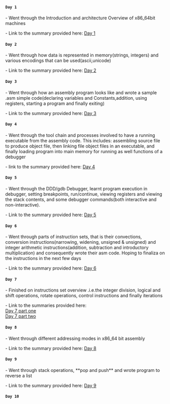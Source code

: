 ####  `Day 1`
<p>- Went through the Introduction and architecture Overview of x86_64bit machines</p>
<p>- Link to the summary provided here: <a href="https://github.com/fr334aks/100-days-of-Hacking/tree/main/boynamedboy/1.Introduction&architectureoverview">Day 1</a></p>

####  `Day 2`
<p>- Went through how data is represented in memory(strings, integers) and various encodings that can be used(ascii,unicode)</p>
<p>- Link to the summary provided here: <a href="https://github.com/fr334aks/100-days-of-Hacking/tree/main/boynamedboy/2.DataRepresentation">Day 2</a></p>

#### `Day 3`
<p>- Went through how an assembly program looks like and wrote a sample .asm simple code(declaring variables and Constants,addition, using registers, starting a program and finally exiting)
<p>- Link to the summary provided here: <a href="https://github.com/fr334aks/100-days-of-Hacking/tree/main/boynamedboy/3.ProgramFormat">Day 3</a></p>

#### `Day 4`
<p>- Went through the tool chain and processes involved to have a running executable from the assembly code. This includes: assembling source file to produce object file, then linking file object files in an executable, and finally loading program into main memory for running as well functions of a debugger
<p>- link to the summary provided here: <a href="https://github.com/fr334aks/100-days-of-Hacking/tree/main/boynamedboy/4.ToolChain/Readme.md">Day 4</a></p>

#### `Day 5`
<p>- Went through the DDD/gdb Debugger, learnt program execution in debugger, setting breakpoints, run/continue, viewing registers and viewing the stack contents, and some debugger commands(both interactive and non-interactive).</p>
<p>- Link to the summary provided here: <a href="https://github.com/fr334aks/100-days-of-Hacking/tree/main/boynamedboy/5.DDD/Readme.md">Day 5</a></p>

#### `Day 6`
<p>- Went through parts of instruction sets, that is their convections, conversion instructions(narrowing, widening, unsigned & unsigned) and integer arithmetic instructions(addition, subtraction and introductory multiplication) and consequently wrote their asm code. Hoping to finaliza on the instructions in the next few days<br>
<p>- Link to the  summary provided here: <a href="https://github.com/fr334aks/100-days-of-Hacking/tree/main/boynamedboy/6.InstructionSetOverview/Readme.md">Day 6</a></p>

#### `Day 7`
<p>- Finished on instructions set overview .i.e.the integer division, logical and shift operations, rotate operations, control instructions and finally iterations</p>
<p>- Link to the summaries provided here:<br>
<a href="https://github.com/fr334aks/100-days-of-Hacking/tree/main/boynamedboy/6.InstructionSetOverview/Readme.md">Day 7 part one</a><br>
<a href="https://github.com/fr334aks/100-days-of-Hacking/tree/main/boynamedboy/6.InstructionSetOverview/Readme2.md">Day 7 part two</a></p>

#### `Day 8`
<p>- Went through different addressing modes in x86_64 bit assembly</p>
<p>- Link to the summary provided here: <a href="https://github.com/fr334aks/100-days-of-Hacking/tree/main/boynamedboy/7.AddressingModes/Readme.md">Day 8</a>

#### `Day 9`
<p>- Went through stack operations, **pop and push** and wrote program to reverse a list</p>
<p>- Link to the summary provided here: <a href="https://github.com/fr334aks/100-days-of-Hacking/tree/main/boynamedboy/8.ProcessStack/Readme.md">Day 9</a>

#### `Day 10`
